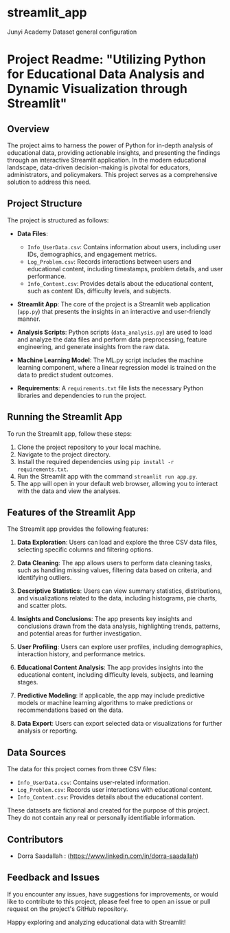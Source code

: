 # streamlit_app
Junyi Academy Dataset general configuration
# Project Readme: "Utilizing Python for Educational Data Analysis and Dynamic Visualization through Streamlit"

## Overview

The project aims to harness the power of Python for in-depth analysis of educational data, providing actionable insights, and presenting the findings through an interactive Streamlit application. In the modern educational landscape, data-driven decision-making is pivotal for educators, administrators, and policymakers. This project serves as a comprehensive solution to address this need.
## Project Structure

The project is structured as follows:

- **Data Files**:
  - `Info_UserData.csv`: Contains information about users, including user IDs, demographics, and engagement metrics.
  - `Log_Problem.csv`: Records interactions between users and educational content, including timestamps, problem details, and user performance.
  - `Info_Content.csv`: Provides details about the educational content, such as content IDs, difficulty levels, and subjects.

- **Streamlit App**: The core of the project is a Streamlit web application (`app.py`) that  presents the insights in an interactive and user-friendly manner.

- **Analysis Scripts**: Python scripts (`data_analysis.py`) are used to load and analyze the data files and perform data preprocessing, feature engineering, and generate insights from the raw data.

- **Machine Learning Model**: The ML.py script includes the machine learning component, where a linear regression model is trained on the data to predict student outcomes.

- **Requirements**: A `requirements.txt` file lists the necessary Python libraries and dependencies to run the project.

## Running the Streamlit App

To run the Streamlit app, follow these steps:

1. Clone the project repository to your local machine.
2. Navigate to the project directory.
3. Install the required dependencies using `pip install -r requirements.txt`.
4. Run the Streamlit app with the command `streamlit run app.py`.
5. The app will open in your default web browser, allowing you to interact with the data and view the analyses.

## Features of the Streamlit App

The Streamlit app provides the following features:

1. **Data Exploration**: Users can load and explore the three CSV data files, selecting specific columns and filtering options.

2. **Data Cleaning**: The app allows users to perform data cleaning tasks, such as handling missing values, filtering data based on criteria, and identifying outliers.

3. **Descriptive Statistics**: Users can view summary statistics, distributions, and visualizations related to the data, including histograms, pie charts, and scatter plots.

4. **Insights and Conclusions**: The app presents key insights and conclusions drawn from the data analysis, highlighting trends, patterns, and potential areas for further investigation.

5. **User Profiling**: Users can explore user profiles, including demographics, interaction history, and performance metrics.

6. **Educational Content Analysis**: The app provides insights into the educational content, including difficulty levels, subjects, and learning stages.

7. **Predictive Modeling**: If applicable, the app may include predictive models or machine learning algorithms to make predictions or recommendations based on the data.

8. **Data Export**: Users can export selected data or visualizations for further analysis or reporting.

## Data Sources

The data for this project comes from three CSV files:

- `Info_UserData.csv`: Contains user-related information.
- `Log_Problem.csv`: Records user interactions with educational content.
- `Info_Content.csv`: Provides details about the educational content.

These datasets are fictional and created for the purpose of this project. They do not contain any real or personally identifiable information.

## Contributors

- Dorra Saadallah : (https://www.linkedin.com/in/dorra-saadallah)

## Feedback and Issues

If you encounter any issues, have suggestions for improvements, or would like to contribute to this project, please feel free to open an issue or pull request on the project's GitHub repository.

Happy exploring and analyzing educational data with Streamlit!
